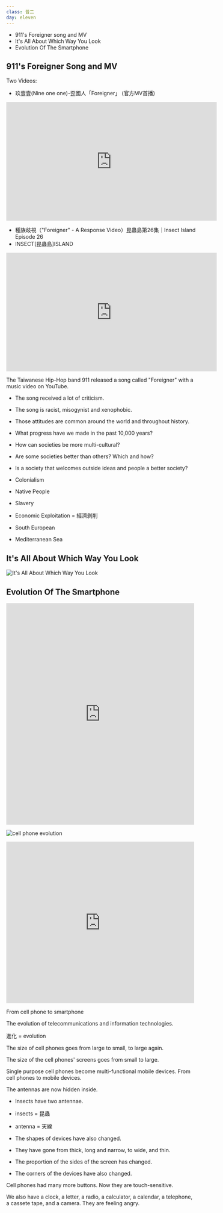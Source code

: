 ```yaml
---
class: 普二
day: eleven
---
```


- 911's Foreigner song and MV
- It's All About Which Way You Look
- Evolution Of The Smartphone

## 911's Foreigner Song and MV

Two Videos:

- 玖壹壹(Nine one one)-歪國人「Foreigner」 (官方MV首播)

<iframe width="560" height="315" src="https://www.youtube.com/embed/kkc797WQfs0" frameborder="0" allowfullscreen></iframe>

- 種族歧視（"Foreigner" - A Response Video）昆蟲島第26集｜Insect Island Episode 26
- INSECT[昆蟲島]ISLAND

<iframe width="560" height="315" src="https://www.youtube.com/embed/Xx2e2Xc49Pc" frameborder="0" allowfullscreen></iframe>

The Taiwanese Hip-Hop band 911 released a song called "Foreigner" with a music video on YouTube.

- The song received a lot of criticism.
- The song is racist, misogynist and xenophobic.
- Those attitudes are common around the world and throughout history.
- What progress have we made in the past 10,000 years?
- How can societies be more multi-cultural?
- Are some societies better than others? Which and how?
- Is a society that welcomes outside ideas and people a better society?


- Colonialism
- Native People
- Slavery
- Economic Exploitation = 經濟剝削

- South European
- Mediterranean Sea


## It's All About Which Way You Look

![It's All About Which Way You Look](http://blogs.canisius.edu/wp-content/uploads/sites/20/2015/04/tumblr_n6pd5iI8S31tt8fomo1_1280.gif)

## Evolution Of The Smartphone

<iframe src="https://www.facebook.com/plugins/post.php?href=https%3A%2F%2Fwww.facebook.com%2FTICbeat%2Fposts%2F1625888647733096%3A0&width=500" width="500" height="588" style="border:none;overflow:hidden" scrolling="no" frameborder="0" allowTransparency="true"></iframe>

![cell phone evolution](https://media.giphy.com/media/xT1XGD2yLnNZcp5BUQ/giphy.gif)

<iframe src="https://www.facebook.com/plugins/post.php?href=https%3A%2F%2Fwww.facebook.com%2Fpurpleclvr%2Fposts%2F1458902074214721%3A0&width=500" width="500" height="429" style="border:none;overflow:hidden" scrolling="no" frameborder="0" allowTransparency="true"></iframe>

From cell phone to smartphone

The evolution of telecommunications and information technologies.

進化 = evolution

The size of cell phones goes from large to small, to large again.

The size of the cell phones' screens goes from small to large.

Single purpose cell phones become multi-functional mobile devices.
From cell phones to mobile devices.

The antennas are now hidden inside.

- Insects have two antennae.
- insects = 昆蟲
- antenna = 天線

- The shapes of devices have also changed.
- They have gone from thick, long and narrow, to wide, and thin.
- The proportion of the sides of the screen has changed.
- The corners of the devices have also changed.


Cell phones had many more buttons.
Now they are touch-sensitive.

We also have a clock, a letter, a radio, a calculator, a calendar, a telephone, a cassete tape, and a camera.
They are feeling angry.

